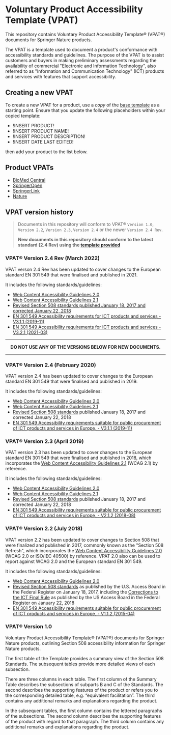 # Voluntary Product Accessibility Template (VPAT)

This repository contains Voluntary Product Accessibility Template&reg; (VPAT&reg;) documents for Springer Nature products.

The VPAT is a template used to document a product's conformance with accessibility standards and guidelines. The purpose of the VPAT is to assist customers and buyers in making preliminary assessments regarding the availability of commercial "Electronic and Information Technology", also referred to as "Information and Communication Technology" (ICT) products and services with features that support accessibility.

## Creating a new VPAT

To create a new VPAT for a product, use a *copy* of the [base template](./base-template.md) as a starting point. Ensure that you update the following placeholders within your copied template:

- !INSERT PRODUCT!
- !INSERT PRODUCT NAME!  
- !INSERT PRODUCT DESCRIPTION!  
- !INSERT DATE LAST EDITED!  

then add your product to the list below.

## Product VPATs

- [BioMed Central](./biomedcentral.md)
- [SpringerOpen](./springeropen.md)
- [SpringerLink](./springerlink.md)
- [Nature](./nature.md)

## VPAT version history

> Documents in this repository will conform to VPAT&reg; `Version 1.0`, `Version 2.2`, `Version 2.3`, `Version 2.4` or the newer `Version 2.4 Rev`.  
>
>**New documents in this repository should conform to the latest standard (2.4 Rev) using the [template provided](https://github.com/springernature/vpat/blob/master/base-template.md)**

### VPAT&reg; Version 2.4 Rev (March 2022)

VPAT verson 2.4 Rev has been updated to cover changes to the European standard EN 301 549 that were finalised and published in 2021.

It includes the following standards/guidelines:

* [Web Content Accessibility Guidelines 2.0](https://www.w3.org/TR/2008/REC-WCAG20-20081211/)
* [Web Content Accessibility Guidelines 2.1](https://www.w3.org/TR/WCAG21/)
* [Revised Section 508 standards published January 18, 2017 and corrected January 22, 2018](https://www.access-board.gov/ict/)
* [EN 301 549 Accessibility requirements for ICT products and services - V3.1.1 (2019-11)](https://www.etsi.org/deliver/etsi_en/301500_301599/301549/03.01.01_60/en_301549v030101p.pdf)
* [EN 301 549 Accessibility requirements for ICT products and services - V3.2.1 (2021-03)](https://www.etsi.org/deliver/etsi_en/301500_301599/301549/03.02.01_60/en_301549v030201p.pdf)

***

<p align="center"><strong>DO NOT USE ANY OF THE VERSIONS BELOW FOR NEW DOCUMENTS.</strong></p>

***

### VPAT&reg; Version 2.4 (February 2020)

VPAT version 2.4 has been updated to cover changes to the European standard EN 301 549 that were finalised and published in 2019.

It includes the following standards/guidelines:

* [Web Content Accessibility Guidelines 2.0](http://www.w3.org/TR/2008/REC-WCAG20-20081211/)
* [Web Content Accessibility Guidelines 2.1](https://www.w3.org/TR/WCAG21)
* [Revised Section 508 standards](https://www.access-board.gov/guidelines-and-standards/communications-and-it/about-the-ict-refresh/final-rule/text-of-the-standards-and-guidelines) published January 18, 2017 and corrected January 22, 2018
* [EN 301 549  Accessibility requirements suitable for public procurement of ICT products and services in Europe, - V3.1.1 (2019-11)](https://www.etsi.org/deliver/etsi_en/301500_301599/301549/03.01.01_60/en_301549v030101p.pdf)

### VPAT&reg; Version 2.3 (April 2019)

VPAT version 2.3 has been updated to cover changes to the European standard EN 301 549 that were finalised and published in 2018, which incorporates the [Web Content Accessibility Guidelines 2.1](https://www.w3.org/TR/WCAG21/) (WCAG 2.1) by reference.

It includes the following standards/guidelines:

* [Web Content Accessibility Guidelines 2.0](http://www.w3.org/TR/2008/REC-WCAG20-20081211/)
* [Web Content Accessibility Guidelines 2.1](https://www.w3.org/TR/WCAG21)
* [Revised Section 508 standards](https://www.access-board.gov/guidelines-and-standards/communications-and-it/about-the-ict-refresh/final-rule/text-of-the-standards-and-guidelines) published January 18, 2017 and corrected January 22, 2018
* [EN 301 549  Accessibility requirements suitable for public procurement of ICT products and services in Europe, - V2.1.2 (2018-08)](https://www.etsi.org/deliver/etsi_en/301500_301599/301549/02.01.02_60/en_301549v020102p.pdf)

### VPAT&reg; Version 2.2 (July 2018)

VPAT version 2.2 has been updated to cover changes to Section 508 that were finalized and published in 2017, commonly known as the "Section 508 Refresh", which incorporates the [Web Content Accessibility Guidelines 2.0](https://www.w3.org/TR/WCAG20/) (WCAG 2.0 or ISO/IEC 40500) by reference. VPAT 2.0 also can be used to report against WCAG 2.0 and the European standard EN 301 549.

It includes the following standards/guidelines:

* [Web Content Accessibility Guidelines 2.0](http://www.w3.org/TR/2008/REC-WCAG20-20081211/)
* [Revised Section 508 standards](https://www.access-board.gov/guidelines-and-standards/communications-and-it/about-the-ict-refresh/final-rule/text-of-the-standards-and-guidelines) as published by the U.S. Access Board in the Federal Register on January 18, 2017, including the [Corrections to the ICT Final Rule](https://web.archive.org/web/20190712025000/https://www.access-board.gov/guidelines-and-standards/communications-and-it/about-the-ict-refresh/corrections-to-the-ict-final-rule) as published by the US Access Board in the Federal Register on January 22, 2018
* [EN 301 549  Accessibility requirements suitable for public procurement of ICT products and services in Europe, - V1.1.2 (2015-04)](https://web.archive.org/web/20210308133338/https://mandate376.standards.eu/)

### VPAT&reg; Version 1.0

Voluntary Product Accessibility Template&reg; (VPAT&reg;) documents for Springer Nature products, outlining Section 508 accessibility information for Springer Nature products.

The first table of the Template provides a summary view of the Section 508 Standards. The subsequent tables provide more detailed views of each subsection.

There are three columns in each table. The first column of the Summary Table describes the subsections of subparts B and C of the Standards. The second describes the supporting features of the product or refers you to the corresponding detailed table, e.g. “equivalent facilitation”. The third contains any additional remarks and explanations regarding the product.

In the subsequent tables, the first column contains the lettered paragraphs of the subsections. The second column describes the supporting features of the product with regard to that paragraph. The third column contains any additional remarks and explanations regarding the product.
